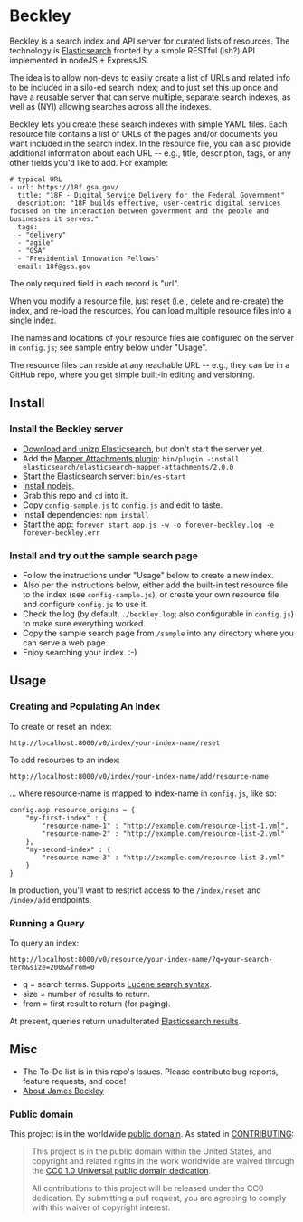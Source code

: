 # Beckley
Beckley is a search index and API server for curated lists of resources. The technology is [Elasticsearch](http://elasticsearch.org) fronted by a simple RESTful (ish?) API implemented in nodeJS + ExpressJS.

The idea is to allow non-devs to easily create a list of URLs and related info to be included in a silo-ed search index; and to just set this up once and have a reusable server that can serve multiple, separate search indexes, as well as (NYI) allowing searches across all the indexes.

Beckley lets you create these search indexes with simple YAML files. Each resource file contains a list of URLs of the pages and/or documents you want included in the search index. In the resource file, you can also provide additional information about each URL -- e.g., title, description, tags, or any other fields you'd like to add. For example:

```
# typical URL
- url: https://18f.gsa.gov/
  title: "18F - Digital Service Delivery for the Federal Government"
  description: "18F builds effective, user-centric digital services focused on the interaction between government and the people and businesses it serves."
  tags:
  - "delivery"
  - "agile"
  - "GSA"
  - "Presidential Innovation Fellows"
  email: 18f@gsa.gov
```

The only required field in each record is "url".

When you modify a resource file, just reset (i.e., delete and re-create) the index, and re-load the resources. You can load multiple resource files into a single index.

The names and locations of your resource files are configured on the server in `config.js`; see sample entry below under "Usage".

The resource files can reside at any reachable URL -- e.g., they can be in a GitHub repo, where you get simple built-in editing and versioning.


## Install
### Install the Beckley server
* [Download and unizp Elasticsearch](http://www.elasticsearch.org/overview/elkdownloads/), but don't start the server yet.
* Add the [Mapper Attachments plugin](https://github.com/elasticsearch/elasticsearch-mapper-attachments): `bin/plugin -install elasticsearch/elasticsearch-mapper-attachments/2.0.0`
* Start the Elasticsearch server: `bin/es-start`
* [Install nodejs](http://nodejs.org/download/).
* Grab this repo and `cd` into it.
* Copy `config-sample.js` to `config.js` and edit to taste.
* Install dependencies: `npm install`
* Start the app: `forever start app.js -w -o forever-beckley.log -e forever-beckley.err`

### Install and try out the sample search page
* Follow the instructions under "Usage" below to create a new index.
* Also per the instructions below, either add the built-in test resource file to the index (see `config-sample.js`), or create your own resource file and configure `config.js` to use it.
* Check the log (by default, `./beckley.log`; also configurable in `config.js`) to make sure everything worked.
* Copy the sample search page from `/sample` into any directory where you can serve a web page.
* Enjoy searching your index. :-)

## Usage
### Creating and Populating An Index
To create or reset an index:
```
http://localhost:8000/v0/index/your-index-name/reset
```

To add resources to an index:
```
http://localhost:8000/v0/index/your-index-name/add/resource-name
```

... where resource-name is mapped to index-name in `config.js`, like so:
```
config.app.resource_origins = {
	"my-first-index" : {
		"resource-name-1" : "http://example.com/resource-list-1.yml",
		"resource-name-2" : "http://example.com/resource-list-2.yml"
	},
	"my-second-index" : {
		"resource-name-3" : "http://example.com/resource-list-3.yml"
	}
}

```

In production, you'll want to restrict access to the `/index/reset` and `/index/add` endpoints.

### Running a Query
To query an index:
```
http://localhost:8000/v0/resource/your-index-name/?q=your-search-term&size=200&&from=0
```
* q = search terms. Supports [Lucene search syntax](http://lucene.apache.org/core/2_9_4/queryparsersyntax.html).
* size = number of results to return.
* from = first result to return (for paging).

At present, queries return unadulterated [Elasticsearch results](http://www.elasticsearch.org/guide/en/elasticsearch/reference/current/_the_search_api.html).

## Misc
* The To-Do list is in this repo's Issues. Please contribute bug reports, feature requests, and code!
* [About James Beckley](http://www.loc.gov/about/about-the-librarian/previous-librarians-of-congress/john-james-beckley/)

### Public domain

This project is in the worldwide [public domain](LICENSE.md). As stated in [CONTRIBUTING](CONTRIBUTING.md):

> This project is in the public domain within the United States, and copyright and related rights in the work worldwide are waived through the [CC0 1.0 Universal public domain dedication](https://creativecommons.org/publicdomain/zero/1.0/).
>
> All contributions to this project will be released under the CC0 dedication. By submitting a pull request, you are agreeing to comply with this waiver of copyright interest.
